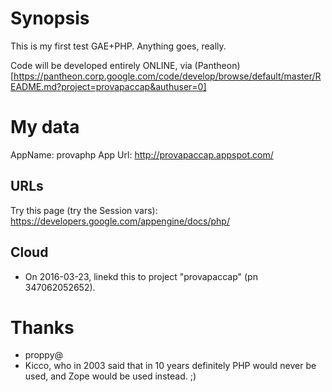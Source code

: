 Synopsis
========

This is my first test GAE+PHP. Anything goes, really.

Code will be developed entirely ONLINE, via (Pantheon)[https://pantheon.corp.google.com/code/develop/browse/default/master/README.md?project=provapaccap&authuser=0]

My data
=======

AppName: provaphp
App Url: http://provapaccap.appspot.com/


URLs
----

Try this page (try the Session vars):
https://developers.google.com/appengine/docs/php/

Cloud
-----

* On 2016-03-23, linekd this to project "provapaccap" (pn 347062052652).

Thanks
======

- proppy@
- Kicco, who in 2003 said that in 10 years definitely PHP would never be used, and Zope would be used instead. ;)
